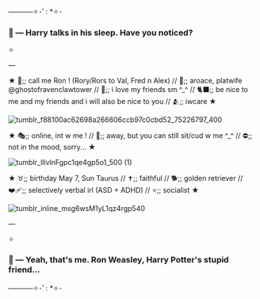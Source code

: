 ─────✧･ﾟ: *✧･
### 🦁 — Harry talks in his sleep. Have you noticed?

✧

—

★ 👑;; call me Ron ! (Rory/Rors to Val, Fred n Alex) // 🌻;; aroace, platwife @ghostofravenclawtower // 💞;; i love my friends sm ^_^ // 🐈‍⬛;; be nice to me and my friends and i will also be nice to you // 🫂;; iwcare ★

![tumblr_f88100ac62698a266606ccb97c0cbd52_75226797_400](https://github.com/user-attachments/assets/b929cb3c-d134-4834-b7ec-faea19efc9a1)


★ 🎭;; online, int w me ! //
🌙;; away, but you can still sit/cud w me ^_^ //
⛔;; not in the mood, sorry... ★

![tumblr_lllvlnFgpc1qe4gp5o1_500 (1)](https://github.com/user-attachments/assets/f8374940-2885-4596-8a25-c10fcbe584f8)


★ ♉;; birthday May 7, Sun Taurus // ✝️;; faithful // 🐕;; golden retriever // ❤️‍🩹;; selectively verbal irl (ASD + ADHD) // ⭐;; socialist ★

![tumblr_inline_msg6wsM1yL1qz4rgp540](https://github.com/user-attachments/assets/6a125890-554f-4de3-89a4-8ff788cb0d08)

—

✧

### 🦁 — Yeah, that's me. Ron Weasley, Harry Potter's stupid friend...
─────✧･ﾟ: *✧･
